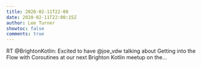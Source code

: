 ```yaml
---
title: 2020-02-11T22-00
date: 2020-02-11T22:00:15Z
author: Lee Turner
showtoc: false
comments: true
---
```


RT @BrightonKotlin: Excited to have @joe_vdw talking about Getting into the Flow with Coroutines at our next Brighton Kotlin meetup on the…

